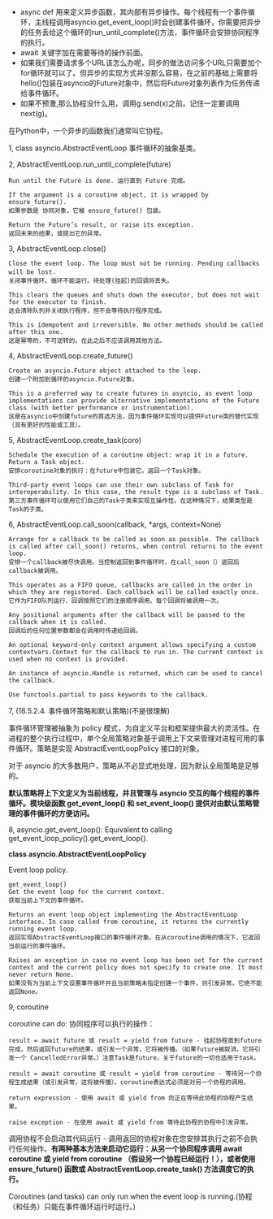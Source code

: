 * async def 用来定义异步函数，其内部有异步操作。每个线程有一个事件循环，主线程调用asyncio.get_event_loop()时会创建事件循环，你需要把异步的任务丢给这个循环的run_until_complete()方法，事件循环会安排协同程序的执行。
* await 关键字加在需要等待的操作前面。
* 如果我们需要请求多个URL该怎么办呢，同步的做法访问多个URL只需要加个for循环就可以了。但异步的实现方式并没那么容易，在之前的基础上需要将hello()包装在asyncio的Future对象中，然后将Future对象列表作为任务传递给事件循环。
* 如果不预激,那么协程没什么用，调用g.send(x)之前。记住一定要调用next(g)。

在Python中，一个异步的函数我们通常叫它协程。


1, class asyncio.AbstractEventLoop  事件循环的抽象基类。

2, AbstractEventLoop.run_until_complete(future)
```
Run until the Future is done. 运行直到 Future 完成。

If the argument is a coroutine object, it is wrapped by ensure_future(). 
如果参数是 协同对象，它被 ensure_future() 包装。

Return the Future’s result, or raise its exception. 
返回未来的结果，或提出它的异常。
```

3, AbstractEventLoop.close()
```
Close the event loop. The loop must not be running. Pending callbacks will be lost.　
关闭事件循环。循环不能运行。待处理(挂起)的回调将丢失。

This clears the queues and shuts down the executor, but does not wait for the executor to finish.
这会清除队列并关闭执行程序，但不会等待执行程序完成。

This is idempotent and irreversible. No other methods should be called after this one.
这是幂等的，不可逆转的。在此之后不应该调用其他方法。
```

4, AbstractEventLoop.create_future()
```
Create an asyncio.Future object attached to the loop.
创建一个附加到循环的asyncio.Future对象。

This is a preferred way to create futures in asyncio, as event loop implementations can provide alternative implementations of the Future class (with better performance or instrumentation).
这是在asyncio中创建future的首选方法，因为事件循环实现可以提供Future类的替代实现（具有更好的性能或工具）。
```

5, AbstractEventLoop.create_task(coro)
```
Schedule the execution of a coroutine object: wrap it in a future. Return a Task object.
安排coroutine对象的执行：在future中包装它。返回一个Task对象。

Third-party event loops can use their own subclass of Task for interoperability. In this case, the result type is a subclass of Task.
第三方事件循环可以使用它们自己的Task子类来实现互操作性。在这种情况下，结果类型是Task的子类。
```

6, AbstractEventLoop.call_soon(callback, *args, context=None)
```
Arrange for a callback to be called as soon as possible. The callback is called after call_soon() returns, when control returns to the event loop.
安排一个callback被尽快调用。当控制返回到事件循环时，在call_soon（）返回后callback被调用。

This operates as a FIFO queue, callbacks are called in the order in which they are registered. Each callback will be called exactly once.
它作为FIFO队列运行，回调按照它们的注册顺序调用。每个回调将被调用一次。

Any positional arguments after the callback will be passed to the callback when it is called.
回调后的任何位置参数都会在调用时传递给回调。

An optional keyword-only context argument allows specifying a custom contextvars.Context for the callback to run in. The current context is used when no context is provided.

An instance of asyncio.Handle is returned, which can be used to cancel the callback.

Use functools.partial to pass keywords to the callback.
```

7, (18.5.2.4. 事件循环策略和默认策略)(不是很理解)

事件循环管理被抽象为 policy 模式，为自定义平台和框架提供最大的灵活性。在进程的整个执行过程中，单个全局策略对象基于调用上下文来管理对进程可用的事件循环。策略是实现 AbstractEventLoopPolicy 接口的对象。

对于 asyncio 的大多数用户，策略从不必显式地处理，因为默认全局策略是足够的。

**默认策略将上下文定义为当前线程，并且管理与 asyncio 交互的每个线程的事件循环。模块级函数 get_event_loop() 和 set_event_loop() 提供对由默认策略管理的事件循环的方便访问。**

8, asyncio.get_event_loop(): Equivalent to calling get_event_loop_policy().get_event_loop().

**class asyncio.AbstractEventLoopPolicy**

Event loop policy.
```
get_event_loop()
Get the event loop for the current context.
获取当前上下文的事件循环。

Returns an event loop object implementing the AbstractEventLoop interface. In case called from coroutine, it returns the currently running event loop.
返回实现AbstractEventLoop接口的事件循环对象。在从coroutine调用的情况下，它返回当前运行的事件循环。

Raises an exception in case no event loop has been set for the current context and the current policy does not specify to create one. It must never return None.
如果没有为当前上下文设置事件循环并且当前策略未指定创建一个事件，则引发异常。它绝不能返回None。
```

9, coroutine

coroutine can do:
协同程序可以执行的操作：
```
result = await future 或 result = yield from future - 挂起协程直到future完成，然后返回future的结果，或引发一个异常，它将被传播。（如果future被取消，它将引发一个 CancelledError异常。）注意Task是future，关于future的一切也适用于task。

result = await coroutine 或 result = yield from coroutine - 等待另一个协程生成结果（或引发异常，这将被传播）。coroutine表达式必须是对另一个协程的调用。

return expression - 使用 await 或 yield from 向正在等待此协程的协程产生结果。

raise exception - 在使用 await 或 yield from 等待此协程的协程中引发异常。
```

调用协程不会启动其代码运行 - 调用返回的协程对象在您安排其执行之前不会执行任何操作。**有两种基本方法来启动它运行：从另一个协同程序调用 await coroutine 或 yield from coroutine （假设另一个协程已经运行！），或者使用 ensure_future() 函数或 AbstractEventLoop.create_task() 方法调度它的执行。**

Coroutines (and tasks) can only run when the event loop is running.(协程（和任务）只能在事件循环运行时运行。)
